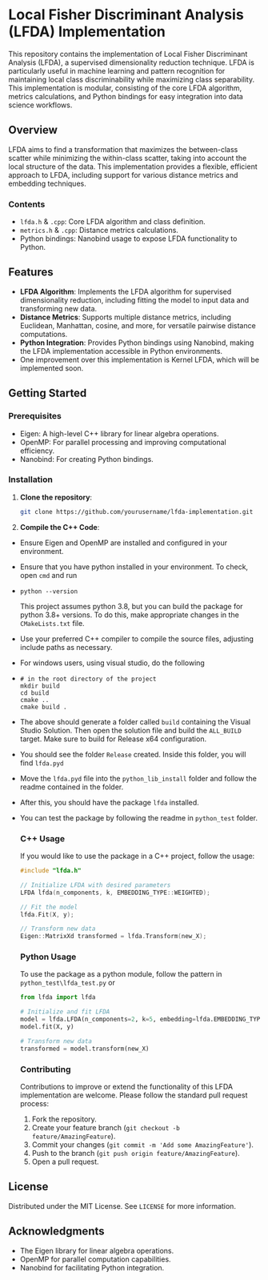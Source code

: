 # Local Fisher Discriminant Analysis (LFDA) Implementation

This repository contains the implementation of Local Fisher Discriminant Analysis (LFDA), a supervised dimensionality reduction technique. LFDA is particularly useful in machine learning and pattern recognition for maintaining local class discriminability while maximizing class separability. This implementation is modular, consisting of the core LFDA algorithm, metrics calculations, and Python bindings for easy integration into data science workflows.

## Overview

LFDA aims to find a transformation that maximizes the between-class scatter while minimizing the within-class scatter, taking into account the local structure of the data. This implementation provides a flexible, efficient approach to LFDA, including support for various distance metrics and embedding techniques.

### Contents

- `lfda.h` & `.cpp`: Core LFDA algorithm and class definition.
- `metrics.h` & `.cpp`: Distance metrics calculations.
- Python bindings: Nanobind usage to expose LFDA functionality to Python.

## Features

- **LFDA Algorithm**: Implements the LFDA algorithm for supervised dimensionality reduction, including fitting the model to input data and transforming new data.
- **Distance Metrics**: Supports multiple distance metrics, including Euclidean, Manhattan, cosine, and more, for versatile pairwise distance computations.
- **Python Integration**: Provides Python bindings using Nanobind, making the LFDA implementation accessible in Python environments.
- One improvement over this implementation is Kernel LFDA, which will be implemented soon.

## Getting Started

### Prerequisites

- Eigen: A high-level C++ library for linear algebra operations.
- OpenMP: For parallel processing and improving computational efficiency.
- Nanobind: For creating Python bindings.

### Installation

1. **Clone the repository**:
   
   ```sh
   git clone https://github.com/yourusername/lfda-implementation.git
   ```

2. **Compile the C++ Code**:
* Ensure Eigen and OpenMP are installed and configured in your environment.

* Ensure that you have python installed in your environment. To check, open `cmd` and run

* ```
  python --version
  ```
  
  This project assumes python 3.8, but you can build the package for python 3.8+ versions. To do this, make appropriate changes in the `CMakeLists.txt` file.

* Use your preferred C++ compiler to compile the source files, adjusting include paths as necessary.

* For windows users, using visual studio, do the following

* ```
  # in the root directory of the project
  mkdir build
  cd build
  cmake ..
  cmake build .
  ```

* The above should generate a folder called `build` containing the Visual Studio Solution. Then open the solution file and build the `ALL_BUILD` target. Make sure to build for Release x64 configuration.

* You should see the folder `Release` created. Inside this folder, you will find `lfda.pyd`

* Move the `lfda.pyd` file into the `python_lib_install` folder and follow the readme contained in the folder.

* After this, you should have the package `lfda` installed.

* You can test the package by following the readme in `python_test` folder.
  
  ### C++ Usage
  
  If you would like to use the package in a C++ project, follow the usage: 
  
  ```C++
  #include "lfda.h"
  
  // Initialize LFDA with desired parameters
  LFDA lfda(n_components, k, EMBEDDING_TYPE::WEIGHTED);
  
  // Fit the model
  lfda.Fit(X, y);
  
  // Transform new data
  Eigen::MatrixXd transformed = lfda.Transform(new_X);
  ```
  
  ### Python Usage
  
  To use the package as a python module, follow the pattern in `python_test\lfda_test.py` or
  
  ```python
  from lfda import lfda
  
  # Initialize and fit LFDA
  model = lfda.LFDA(n_components=2, k=5, embedding=lfda.EMBEDDING_TYPE.WEIGHTED)
  model.fit(X, y)
  
  # Transform new data
  transformed = model.transform(new_X)
  
  ```
  
  ### Contributing
  
  Contributions to improve or extend the functionality of this LFDA implementation are welcome. Please follow the standard pull request process:
  
  1. Fork the repository.
  2. Create your feature branch (`git checkout -b feature/AmazingFeature`).
  3. Commit your changes (`git commit -m 'Add some AmazingFeature'`).
  4. Push to the branch (`git push origin feature/AmazingFeature`).
  5. Open a pull request.

License
-------

Distributed under the MIT License. See `LICENSE` for more information.

Acknowledgments
---------------

* The Eigen library for linear algebra operations.
* OpenMP for parallel computation capabilities.
* Nanobind for facilitating Python integration.


